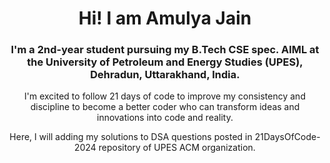 <h1 align="center">
  Hi! I am Amulya Jain
</h1>
<h3 align="center">
  I'm a 2nd-year student pursuing my B.Tech CSE spec. AIML at the University of Petroleum and Energy Studies (UPES), Dehradun, Uttarakhand, India.
</h3>
<p align="center">
  I'm excited to follow 21 days of code to improve my consistency and discipline to become a better coder who can transform ideas and innovations into code and reality.
</p>
<p align="center">
  Here, I will adding my solutions to DSA questions posted in 21DaysOfCode-2024 repository of UPES ACM organization.
</p>
